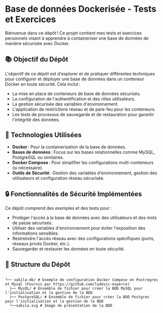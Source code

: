 # Base de données Dockerisée - Tests et Exercices

Bienvenue dans ce dépôt ! Ce projet contient mes tests et exercices personnels visant à apprendre à containeriser une base de données de manière sécurisée avec Docker.

## 📚 Objectif du Dépôt

L'objectif de ce dépôt est d'explorer et de pratiquer différentes techniques pour configurer et déployer une base de données dans un conteneur Docker en toute sécurité. Cela inclut :

- La mise en place de conteneurs de base de données sécurisés.
- La configuration de l'authentification et des rôles utilisateurs.
- La gestion sécurisée des variables d'environnement.
- L'application de restrictions réseau et de pare-feu pour les conteneurs.
- Les tests de processus de sauvegarde et de restauration pour garantir l'intégrité des données.

## 🚀 Technologies Utilisées

- **Docker** : Pour la containerisation de la base de données.
- **Bases de données** : Focus sur les bases relationnelles comme MySQL, PostgreSQL ou similaires.
- **Docker Compose** : Pour simplifier les configurations multi-conteneurs (si nécessaire).
- **Outils de Sécurité** : Gestion des variables d'environnement, gestion des utilisateurs et configuration réseau sécurisée.

## 🔒 Fonctionnalités de Sécurité Implémentées

Ce dépôt comprend des exemples et des tests pour :

- Protéger l'accès à la base de données avec des utilisateurs et des mots de passe sécurisés.
- Utiliser des variables d'environnement pour éviter l'exposition des informations sensibles.
- Restreindre l'accès réseau avec des configurations spécifiques (ports, réseaux privés Docker, etc.).
- Sauvegarder et restaurer les données en toute sécurité.

## 📂 Structure du Dépôt

```

└── sakila-db/ # Exemple de configuration Docker Compose en Postregres et Mysql (Fournis par https://github.com/ludovic-esperce)
  ├── MysQL/ # Ensemble de fichier pour créer la BDD MySQL pour l'initialisation et la gestion de la BDD
  ├── PostgreSQL/ # Ensemble de fichier pour créer la BDD Postgres pour l'initialisation et la gestion de la BDD
  └──sakila.svg # Image de présentation de la BDD
```
